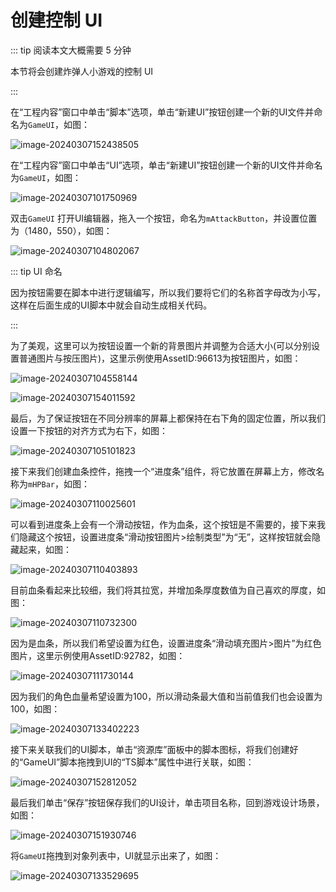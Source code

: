 # 创建控制 UI

::: tip 阅读本文大概需要 5 分钟

本节将会创建炸弹人小游戏的控制 UI

:::

在“工程内容”窗口中单击“脚本”选项，单击“新建UI”按钮创建一个新的UI文件并命名为`GameUI`，如图：

![image-20240307152438505](https://arkimg.ark.online/image-20240307152438505.webp)

在“工程内容”窗口中单击“UI”选项，单击“新建UI”按钮创建一个新的UI文件并命名为`GameUI`，如图：

![image-20240307101750969](https://arkimg.ark.online/image-20240307101750969.webp)

双击`GameUI` 打开UI编辑器，拖入一个按钮，命名为`mAttackButton`，并设置位置为（1480，550），如图：

![image-20240307104802067](https://arkimg.ark.online/image-20240307104802067.webp)

:::  tip UI 命名

因为按钮需要在脚本中进行逻辑编写，所以我们要将它们的名称首字母改为小写，这样在后面生成的UI脚本中就会自动生成相关代码。

:::

为了美观，这里可以为按钮设置一个新的背景图片并调整为合适大小(可以分别设置普通图片与按压图片)，这里示例使用AssetID:96613为按钮图片，如图：

![image-20240307104558144](https://arkimg.ark.online/image-20240307104558144.webp)

![image-20240307154011592](https://arkimg.ark.online/image-20240307154011592.webp)

最后，为了保证按钮在不同分辨率的屏幕上都保持在右下角的固定位置，所以我们设置一下按钮的对齐方式为右下，如图：

![image-20240307105101823](https://arkimg.ark.online/image-20240307105101823.webp)

接下来我们创建血条控件，拖拽一个“进度条”组件，将它放置在屏幕上方，修改名称为`mHPBar`，如图：

![image-20240307110025601](https://arkimg.ark.online/image-20240307110025601.webp)

可以看到进度条上会有一个滑动按钮，作为血条，这个按钮是不需要的，接下来我们隐藏这个按钮，设置进度条“滑动按钮图片>绘制类型”为“无”，这样按钮就会隐藏起来，如图：

![image-20240307110403893](https://arkimg.ark.online/image-20240307110403893.webp)

目前血条看起来比较细，我们将其拉宽，并增加条厚度数值为自己喜欢的厚度，如图：

![image-20240307110732300](https://arkimg.ark.online/image-20240307110732300.webp)

因为是血条，所以我们希望设置为红色，设置进度条“滑动填充图片>图片”为红色图片，这里示例使用AssetID:92782，如图：

![image-20240307111730144](https://arkimg.ark.online/image-20240307111730144.webp)

因为我们的角色血量希望设置为100，所以滑动条最大值和当前值我们也会设置为100，如图：

![image-20240307133402223](https://arkimg.ark.online/image-20240307133402223.webp)

接下来关联我们的UI脚本，单击“资源库”面板中的脚本图标，将我们创建好的“GameUI”脚本拖拽到UI的“TS脚本”属性中进行关联，如图：

![image-20240307152812052](https://arkimg.ark.online/image-20240307152812052.webp)

最后我们单击“保存”按钮保存我们的UI设计，单击项目名称，回到游戏设计场景，如图：

![image-20240307151930746](https://arkimg.ark.online/image-20240307151930746.webp)

将`GameUI`拖拽到对象列表中，UI就显示出来了，如图：

![image-20240307133529695](https://arkimg.ark.online/image-20240307133529695.webp)
